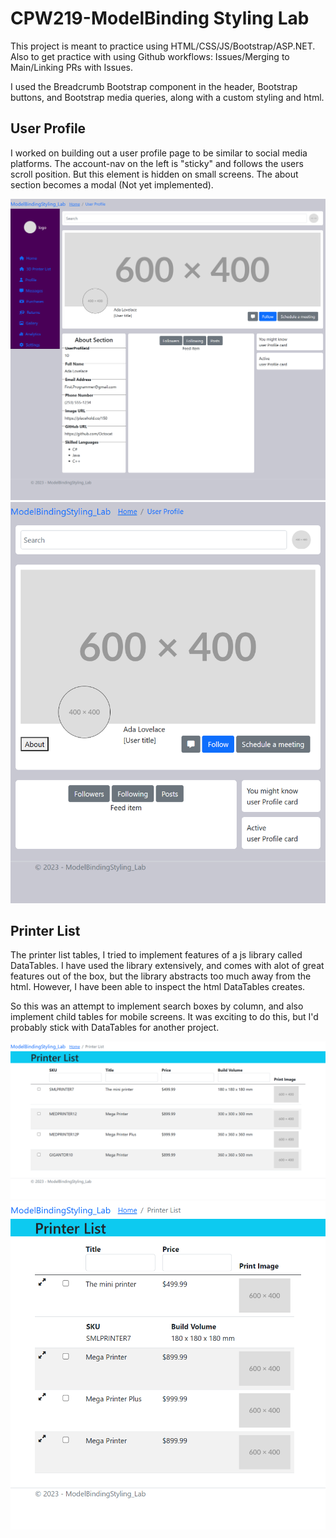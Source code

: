 # CPW219-ModelBinding Styling Lab

This project is meant to practice using HTML/CSS/JS/Bootstrap/ASP.NET. Also to get practice with using Github workflows: Issues/Merging to Main/Linking PRs with Issues.

I used the Breadcrumb Bootstrap component in the header, Bootstrap buttons, and Bootstrap media queries, along with a custom styling and html.

## User Profile

I worked on building out a user profile page to be similar to social media platforms. The account-nav on the left is "sticky" and follows the users scroll position. But this element is hidden on small screens. The about section becomes a modal (Not yet implemented).

<img src="./example-images/user-profile-lg.png"  />
<img src="./example-images/user-profile-sm.png"  />

## Printer List

The printer list tables, I tried to implement features of a js library called DataTables. I have used the library extensively, and comes with alot of great features out of the box, but the library abstracts too much away from the html. However, I have been able to inspect the html DataTables creates.

So this was an attempt to implement search boxes by column, and also implement child tables for mobile screens. It was exciting to do this, but I'd probably stick with DataTables for another project. 

<img src="./example-images/printer-lg.png" />
<img src="./example-images/printer-sm.png" />
